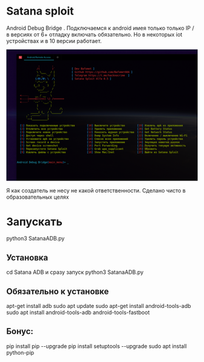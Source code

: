 # Satana sploit
  Android Debug Bridge . Подключаемся к android имея только только IP / в версиях от 6+ отладку включать обязательно. Но в некоторых iot устройствах и в 10 версии работает.
  
 
![alt tag](https://github.com/Bafomet666/screen/blob/main/adb.png)​

 Я как создатель не несу не какой ответственности. Сделано чисто в образовательных целях
   
# Запускать
 
  python3 SatanaADB.py
 
## Установка
  
  cd Satana ADB
  и сразу запуск
  python3 SatanaADB.py

## Обязательно к установке

  apt-get install adb
  sudo apt update
  sudo apt-get install android-tools-adb
  sudo apt install android-tools-adb android-tools-fastboot

## Бонус:

  pip install pip --upgrade
  pip install setuptools --upgrade
  sudo apt install python-pip


